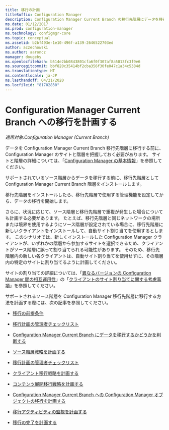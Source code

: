 ```yaml
---
title: 移行の計画
titleSuffix: Configuration Manager
description: Configuration Manager Current Branch の移行先階層にデータを移行する前に、サイトと階層について学んでください。
ms.date: 01/12/2017
ms.prod: configuration-manager
ms.technology: configmgr-core
ms.topic: conceptual
ms.assetid: b2bf493e-1e10-496f-a139-2646522703ed
author: aczechowski
ms.author: aaroncz
manager: dougeby
ms.openlocfilehash: b514e2bb0843801cfa6f0f307af8a5013fc3f9e6
ms.sourcegitcommit: bbf820c35414bf2cba356f30fe047c1a34c5384d
ms.translationtype: HT
ms.contentlocale: ja-JP
ms.lasthandoff: 04/21/2020
ms.locfileid: "81702830"
---
```

# <a name="plan-for-migration-to-configuration-manager-current-branch"></a>Configuration Manager Current Branch への移行を計画する

*適用対象:Configuration Manager (Current Branch)*

データを Configuration Manager Current Branch 移行先階層に移行する前に、Configuration Manager のサイトと階層を把握しておく必要があります。 サイトと階層の詳細については、「[Configuration Manager の基本情報](../../core/understand/fundamentals.md)」を参照してください。  

サポートされているソース階層からデータを移行する前に、移行先階層として Configuration Manager Current Branch 階層をインストールします。  

移行先階層をインストールしたら、移行先階層で使用する管理機能を設定してから、データの移行を開始します。  

さらに、状況に応じて、ソース階層と移行先階層で重複が発生した場合についても計画する必要があります。 たとえば、移行先階層と同じネットワークの場所または境界を使用するようにソース階層が設定されている場合に、移行先階層に新しいクライアントをインストールして、自動サイト割り当てを使用するとします。 このシナリオでは、新しくインストールした Configuration Manager クライアントが、いずれかの階層から参加するサイトを選択できるため、クライアントがソース階層に誤って割り当てられる可能性があります。 そのため、移行先階層内の新しい各クライアントは、自動サイト割り当てを使用せずに、その階層内の特定のサイトに割り当てるように計画してください。  

サイトの割り当ての詳細については、「[異なるバージョンの Configuration Manager 間の相互運用性](../../core/plan-design/hierarchy/interoperability-between-different-versions.md)」の「[クライアントのサイト割り当てに関する考慮事項](../../core/plan-design/hierarchy/interoperability-between-different-versions.md#BKMK_SupConfigSiteAssignment)」を参照してください。  

サポートされるソース階層を Configuration Manager 移行先階層に移行する方法を計画する際には、次の記事を参照してください。

-   [移行の前提条件](../../core/migration/prerequisites-for-migration.md)  

-   [移行計画の管理者チェックリスト](../../core/migration/administrator-checklists-for-migration-planning.md)  

-   [Configuration Manager Current Branch にデータを移行するかどうかを判断する](../../core/migration/determine-whether-to-migrate-data.md)  

-   [ソース階層戦略を計画する](../../core/migration/planning-a-source-hierarchy-strategy.md)  

-   [移行計画の管理者チェックリスト](../../core/migration/administrator-checklists-for-migration-planning.md)  

-   [クライアント移行戦略を計画する](../../core/migration/planning-a-client-migration-strategy.md)  

-   [コンテンツ展開移行戦略を計画する](../../core/migration/planning-a-content-deployment-migration-strategy.md)  

-   [Configuration Manager Current Branch への Configuration Manager オブジェクトの移行を計画する](../../core/migration/planning-for-the-migration-of-objects.md)  

-   [移行アクティビティの監視を計画する](../../core/migration/planning-to-monitor-migration-activity.md)  

-   [移行の完了を計画する](../../core/migration/planning-to-complete-migration.md)  
